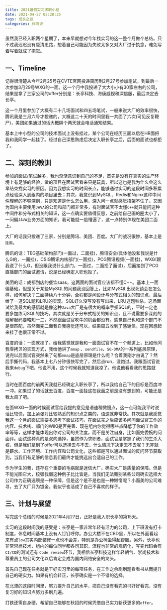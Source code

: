 ```yaml
---
title: 2021暑假实习求职小结
date: 2021-04-27 02:28:25
tags: 成长之谈
categories: 伴呜说
---
```


虽然我已经入职两个星期了，本来早就想对今年找实习的这一整个月做个总结。只不过我迟迟没有厘清思路，想着自己可能因为失败太多又对大厂过于执念，难免写着写着就成了抱怨。

<!--more-->

## 一、Timeline

记得很清楚从今年2月25号在CVTE官网投递简历到2月27号参加笔试，到最后一次参加3月29号WXG的一面。这一个月中我投递了大大小小有30家左右的公司，结果是拿了三家公司的offer分别是：长亭科技、海康威视和深信服，最后决定去长亭。

这一个月里参加了大概有二十几场面试和四五场笔试，一般来说大厂的效率很快，腾讯我是三月六号才投递的，大概这二十天的时间里我一共面了六次(可见反复鞭尸)，美团如果通过的话大概隔个两天就会电话通知结果。

基本上中小型的公司的技术面试上没有挂过，某个公司在经历三面以后在HR面把我和我同学一起挂了。经过自己深思熟虑后决定入职长亭之后，后面的面试也都拒了。

## 二、深刻的教训

参加的面试/笔试越多，我也渐渐意识到自己的不足，首先是没有在真实的生产环境上有足够的经验，做的项目在面试官看来只是玩具，所以这也是我为什么会这么早结束找实习的原因。因为我想实习的时间长点，能够通过实习的这段时间多积累点经验深入到组内的项目里去；其次，我意识到MySQL、Redis和Nginx这种中间件理解的不够深刻，只是知道是什么怎么用，深入问一点就感觉招架不住了。又因为国内主要使用`JAVA`的公司和部门都非常多，有时面试官不太懂`C++`就只能问这种中间件和分布式相关的知识，这一点确实要值得反思，之前给自己画的圈太小了，一问偏`JAVA`业务方面的知识，我可能就一脸懵逼了，这一点特别体现在美团二面上。



大厂的话我只投递了三家，分别是腾讯、美团、百度。大厂的战况很惨，基本上是`挂面`。

腾讯的话：TEG基础架构部门(一面过，二面挂)，腾讯安全(具体他没和我说是什么G的，一面挂)，CSIG腾讯内核部门(一面挂)，PCG腾讯视频(一面挂)，WXG(跟我说了什么G，但没跟我说什么部门，一面过，二面拒了面试)，后面接到了PCG直播部门的面试邀请，说是已经确定入职也拒了。

美团的话：成都到店的餐饮saas，这两面的面试官应该都不懂C++。基本上一面偏基础，但是关于某些MySQL的问题我没回答上，比如MySQL出现死锁会在怎么样，如何解决？二面持续八十分钟，全程都是问设计与分布式相关的知识点，最后给了一道SQL题和LRU的实现。SQL好久没写没有写出来，LRU这题秒杀。这场面试给我最大的感悟就是像这种`Java`大厂是有很大的概率手撕SQL的，平时一定也要多加练习SQL的技巧。其次就是关于分布式相关的知识点，且不说需要多深刻的理解起码要略知一二，不然跟面试官吹牛的机会都没有。感觉自己也和这个部门不是很匹配，虽然面完二面我自我感觉还可以，结果周五收到了感谢信。现在回想起来挂了也很正常不过。

百度的话：一面就挂了。给我感觉就是我和一面面试官不在一个频道上，比如他问我零拷贝的实现方式，我给他讲了`mmap` 、`sendfile`、`SG-DMA`的一系列底层原理，说完以后面试官突然来了句那`mmap`是底层原理是什么呢？合着我刚才白说了？然后手撕代码，我基本上七八分钟很快写完了，然后点run，没跑过。我跟面试官说我来`debug`下吧，他说不用，这个时候我就知道我凉了。他说他看看我的思路就行。

当时在面百度的前两天我就已经确定入职长亭了，所以我给自己下的目标是百度冲一冲，如果过了的话就去百度，百度一面挂这在我面之前是没有想到的，可能还是我太菜了吧。

在面WXG一面的时候面试官给我提的意见是语速稍微慢点，这一点可能我平时说话比较快，加上紧张对比较熟悉的知识点之类的，语速就非常快。其次就是我感觉我这一个月的面试需要多思考下面试技巧，在面试完之后应该多问问面试官工作的内容、技术栈、部门的WiKi是否完善、现在组内你觉得哪些点降低了你的工作效率等等，这样才能体现出你对公司的关注度，而不是关注自身，比如面完委婉的问面评。面试这种真的是双向选择，虽然作为求职者，面试官是掌握了我们的生杀大权，但是我们拿到了offer可以选择去与不去，什么情况下决定去不去呢？无非就是薪水、工作环境、工作内容和公司文化，这些都是可以通过面试的反问环节获取到，当我们有足够的信息我们最终才能挑选出合适自己的工作。

作为学生的我，还存在个重要的毛病就是迷信大厂。确实大厂是质量的保障。但是不能光图它大，校强我弱这种例子比比皆是，当我们无法甄别某些公司确实选择大公司作为正确选项是一种保障，但是这个是不是也是一种懒惰呢？小而美的公司难寻，去了大厂只为镀金。我似乎也活成了自己不喜欢的样子。

## 三、计划与展望

写完这个总结的时候是2021年4月27日，正好是我入职长亭的第15天。

实习的这段时间我的感受是：长亭是一家非常年轻有活力的公司，上下班没有打卡制度，休息时间基本上没有人钉钉呼你。办公大楼不在CBD里，所以在外面看起来有点`low`其实内部装修一点也不会差，特别是办公椅坐得超舒服。另外，长亭也非常崇尚技术，组内的每位同学都各司其职，流程也非常的规范化，写完代码会有`CI/CD`的测试还有 `Code review`环节，我相信长亭科技这样年轻朝气、崇尚技术和尊重员工的公司文化以后肯定会成为国内网络安全的龙头。

首先自己现在任务就是干好实习里的每项任务，在工作之余刷刷题看看书从而提升自己的硬实力。如果有机会转正，长亭确实是一个不错的选择。

在北漂的这段时间里，努力提升自己的水平，把自己没有看完的书好好看完，没有复习好的知识点努力多刷几遍。

打铁还需自身硬，希望自己能够在秋招的时候凭借自己实力斩获更多的`offer`。